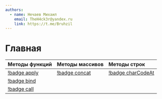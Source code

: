 ```yaml
---
authors:
  - name: Нечаев Михаил
    email: TheH4ck3r@yandex.ru
    link: https://t.me/Bruhzil
---
```


# Главная

| Методы функций             | Методы массивов              | Методы строк                         |
| :------------------------- | :--------------------------- | :----------------------------------- |
| [!badge apply](A/Apply.md) | [!badge concat](C/concat.md) | [!badge charCodeAt](C/CharCodeAt.md) |
| [!badge bind](B/Bind.md)   |                              |                                      |
| [!badge call](C/call.md)   |                              |                                      |
